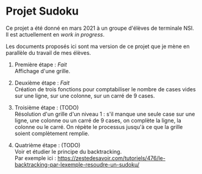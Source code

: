 # Projet Sudoku

Ce projet a été donné en mars 2021 à un groupe d'élèves de terminale NSI.
Il est actuellement en *work in progress*.

Les documents proposés ici sont ma version de ce projet que je mène en parallèle du travail de mes élèves.

1. Première étape : *Fait* <br />
Affichage d'une grille.

2. Deuxième étape : *Fait* <br />
Création de trois fonctions pour comptabiliser le nombre de cases vides sur une ligne, sur une colonne, sur un carré de 9 cases.

3. Troisième étape : (TODO) <br />
Résolution d'un grille d'un niveau 1 : s'il manque une seule case sur une ligne, une colonne ou un carré de 9 cases, on complète la ligne, la colonne ou le carré.
On répète le processus jusqu'à ce que la grille soient complètement remplie.

4. Quatrième étape : (TODO) <br />
Voir et étudier le principe du backtracking. <br />
Par exemple ici : https://zestedesavoir.com/tutoriels/476/le-backtracking-par-lexemple-resoudre-un-sudoku/


